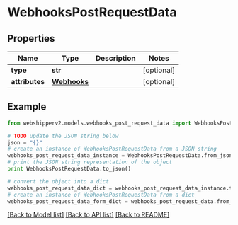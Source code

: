 # WebhooksPostRequestData


## Properties
Name | Type | Description | Notes
------------ | ------------- | ------------- | -------------
**type** | **str** |  | [optional] 
**attributes** | [**Webhooks**](Webhooks.md) |  | [optional] 

## Example

```python
from webshipperv2.models.webhooks_post_request_data import WebhooksPostRequestData

# TODO update the JSON string below
json = "{}"
# create an instance of WebhooksPostRequestData from a JSON string
webhooks_post_request_data_instance = WebhooksPostRequestData.from_json(json)
# print the JSON string representation of the object
print WebhooksPostRequestData.to_json()

# convert the object into a dict
webhooks_post_request_data_dict = webhooks_post_request_data_instance.to_dict()
# create an instance of WebhooksPostRequestData from a dict
webhooks_post_request_data_form_dict = webhooks_post_request_data.from_dict(webhooks_post_request_data_dict)
```
[[Back to Model list]](../README.md#documentation-for-models) [[Back to API list]](../README.md#documentation-for-api-endpoints) [[Back to README]](../README.md)


